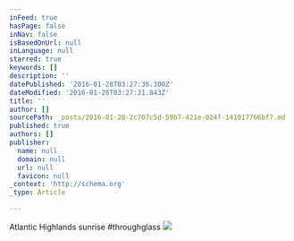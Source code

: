 ```yaml
---
inFeed: true
hasPage: false
inNav: false
isBasedOnUrl: null
inLanguage: null
starred: true
keywords: []
description: ''
datePublished: '2016-01-28T03:27:36.300Z'
dateModified: '2016-01-28T03:27:31.843Z'
title: ''
author: []
sourcePath: _posts/2016-01-28-2c707c5d-59b7-421e-824f-141017766bf7.md
published: true
authors: []
publisher:
  name: null
  domain: null
  url: null
  favicon: null
_context: 'http://schema.org'
_type: Article

---
```

Atlantic Highlands sunrise \#throughglass
![](https://the-grid-user-content.s3-us-west-2.amazonaws.com/76663158-4d30-431f-a051-3c5fe3b4965b.jpg)